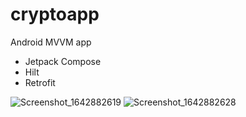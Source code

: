 # cryptoapp

Android MVVM app

- Jetpack Compose
- Hilt
- Retrofit

![Screenshot_1642882619](https://user-images.githubusercontent.com/8398530/150654193-4966f47d-d2fd-4bce-8d99-8970798a694a.png)
![Screenshot_1642882628](https://user-images.githubusercontent.com/8398530/150654195-c0e8f681-47c7-4b7b-ace7-5d5c09d0a9e0.png)
